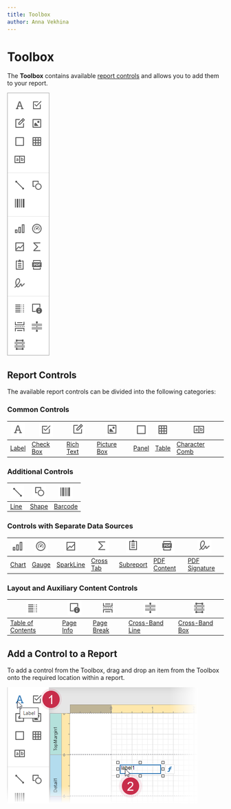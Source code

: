 ```yaml
---
title: Toolbox
author: Anna Vekhina
---
```


# Toolbox

The **Toolbox** contains available [report controls](../use-report-elements.md) and allows you to add them to your report.

![](../../../images/eurd-web-toolbox.png)

## Report Controls

The available report controls can be divided into the following categories:

### Common Controls

| ![](../../../images/eurd-web-toolbox-label.png) | ![](../../../images/eurd-web-toolbox-checkbox.png) | ![](../../../images/eurd-web-toolbox-rich-text.png) | ![](../../../images/eurd-web-toolbox-picture-box.png) | ![](../../../images/eurd-web-toolbox-panel.png) | ![](../../../images/eurd-web-toolbox-table.png) | ![](../../../images/eurd-web-toolbox-character-comb.png) | 
| ------------------------------------------------------------- | ------------------------------------------------------------------ | -------------------------------------------------------------------- | -------------------------------------------------------------------- |  -------------------------------------------------------------------- | -------------------------------------------------------------------- | -------------------------------------------------------------------- |
[Label](..\use-report-elements\use-basic-report-controls\label.md) | [Check Box](..\use-report-elements\use-basic-report-controls\check-box.md) | [Rich Text](..\use-report-elements\use-basic-report-controls\rich-text.md) | [Picture Box](..\use-report-elements\use-basic-report-controls\picture-box.md) | [Panel](..\use-report-elements\use-basic-report-controls\panel.md) | [Table](..\use-report-elements\use-tables.md) | [Character Comb](..\use-report-elements\use-basic-report-controls\character-comb.md) |


### Additional Controls


| ![](../../../images/eurd-web-toolbox-line.png) | ![](../../../images/eurd-web-toolbox-shape.png) | ![](../../../images/eurd-web-toolbox-bar-code.png) |
| ------------------------------------------------------------- | ------------------------------------------------------------------ | -------------------------------------------------------------------- |
| [Line](..\use-report-elements\draw-lines-and-shapes\draw-lines.md) | [Shape](..\use-report-elements\draw-lines-and-shapes\draw-shapes.md) | [Barcode](../use-report-elements\use-bar-codes.md) |




### Controls with Separate Data Sources



| ![](../../../images/eurd-web-toolbox-chart.png) | ![](../../../images/eurd-web-toolbox-gauge.png) | ![](../../../images/eurd-web-toolbox-sparkline.png) | ![](../../../images/eurd-web-toolbox-cross-tab.png) | ![](../../../images/eurd-web-toolbox-subreport.png) | ![](../../../images/eurd-web-toolbox-pdf-content.png) | ![](../../../images/eurd-web-toolbox-pdf-signature.png) | 
| ------------------------------------------------------------- | ------------------------------------------------------------- | ------------------------------------------------------------- | ------------------------------------------------------------- | ------------------------------------------------------------- | ------------------------------------------------------------- | ------------------------------------------------------------- |
[Chart](..\use-report-elements\use-charts.md) | [Gauge](..\use-report-elements\use-gauges-and-sparklines\add-gauges-to-a-report.md) |[SparkLine](..\use-report-elements\use-gauges-and-sparklines\add-sparklines-to-a-report.md) |[Cross Tab](..\create-reports\cross-tab-reports.md) | [Subreport](..\use-report-elements\use-basic-report-controls\subreport.md) | [PDF Content](..\use-report-elements\use-basic-report-controls\pdf-content.md) | [PDF Signature](..\use-report-elements\use-basic-report-controls\pdf-signature.md) |

### Layout and Auxiliary Content Controls



| ![](../../../images/eurd-web-toolbox-toc.png) | ![](../../../images/eurd-web-toolbox-page-info.png) | ![](../../../images/eurd-web-toolbox-pagebreak.png) | ![](../../../images/eurd-web-toolbox-cross-band-line.png) | ![](../../../images/eurd-web-toolbox-cross-band-box.png) |
| ------------------------------------------------------------- |------------------------------------------------------------------ |------------------------------------------------------------------ | -------------------------------------------------------------------- |-------------------------------------------------------------------- |
| [Table of Contents](..\use-report-elements\use-basic-report-controls\table-of-contents.md) | [Page Info](..\use-report-elements\use-basic-report-controls\page-info.md) | [Page Break](..\use-report-elements\use-basic-report-controls\page-break.md) | [Cross-Band Line](..\use-report-elements\draw-lines-and-shapes\draw-cross-band-lines-and-boxes.md) | [Cross-Band Box](..\use-report-elements\draw-lines-and-shapes\draw-cross-band-lines-and-boxes.md)



## Add a Control to a Report

To add a control from the Toolbox, drag and drop an item from the Toolbox onto the required location within a report.
	
![](../../../images/eurd-web-drop-report-control-from-toolbox.png)

